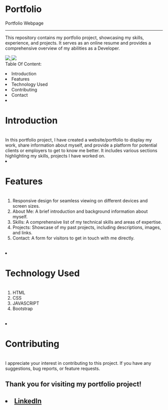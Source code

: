 # Portfolio
Portfolio Webpage
<hr>
This repository contains my portfolio project, showcasing my skills, experience, and projects. It serves as an online resume and provides a comprehensive overview of my abilities as a Developer.


<a href="https://imyashgogia.github.io/Portfolio/"> <img src="https://github.com/imYashGogia/Portfolio/Assets/Readme_img/img.png"> </a>
<a href="https://imyashgogia.github.io/Portfolio/"> <img src="https://github.com/imYashGogia/Portfolio/Assets/Readme_img/img2.png"> </a>
<br>Table Of Content:
<li>Introduction
<li>Features
<li>Technology Used
<li>Contributing
<li>Contact

<br>
<li><h1>Introduction</h1><br>
In this portfolio project, I have created a website/portfolio to display my work, share information about myself, and provide a platform for potential clients or employers to get to know me better. It includes various sections highlighting my skills, projects I have worked on.
<br>

<li><h1>Features</h1><br>
<ol>
<li>Responsive design for seamless viewing on different devices and screen sizes.
<li>About Me: A brief introduction and background information about myself.
<li>Skills: A comprehensive list of my technical skills and areas of expertise.
<li>Projects: Showcase of my past projects, including descriptions, images, and links.
<li>Contact: A form for visitors to get in touch with me directly.
</ol>
<br>
<li><h1>Technology Used</h1><br>
<ol>
<li>HTML
<li>CSS
<li>JAVASCRIPT
<li>Bootstrap
</ol>
<br>
<li><h1>Contributing</h1><br>
I appreciate your interest in contributing to this project. If you have any suggestions, bug reports, or feature requests.
<br>

<h2>Thank you for visiting my portfolio project!<h2/>

<li><a href=
"https://linkedin.com/in/imyashgogia">LinkedIn</a>
